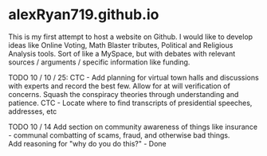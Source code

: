 # alexRyan719.github.io
This is my first attempt to host a website on Github. I would like to develop ideas like Online Voting, Math Blaster tributes, Political and Religious Analysis tools. Sort of like a MySpace, but with debates with relevant sources / arguments / specific information like funding. 

TODO 10 / 10 / 25:
 CTC - Add planning for virtual town halls and discussions with experts and record the best few. Allow for at will verification of concerns. Squash the conspiracy theories through understanding and patience. 
 CTC - Locate where to find transcripts of presidential speeches, addresses, etc

TODO 10 / 14
 Add section on community awareness of things like insurance - communal combatting of scams, fraud, and otherwise bad things.  
 Add reasoning for "why do you do this?" - Done
